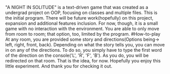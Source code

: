 "A NIGHT IN SOLITUDE" is a text-driven game that was created as a undergrad project on OOP, focusing on classes and multiple files. This is the initial program. There will be future work(hopefully) on this project, expansion and additional features inclusion. For now, though, it is a small game with no interaction with the environment. You are able to only move from room to room; that option, too, limited by the program.
#How-to-play
At any room, you are provided some story and directions(Options being-> left, right, front, back). Depending on what the story tells you, you can move in on any of the directions. To do so, you simply have to type the first word of the direction on the console('L', 'R', 'F', 'B'). As you do, you will be redirected on that room. That is the idea, for now.
Hopefully you enjoy this little experiment. And thank you for checking it out.
